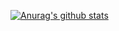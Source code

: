 <!-- ### Hi there 👋 -->
[![Anurag's github stats](https://github-readme-stats.vercel.app/api?username=Jadmin3)](https://github.com/anuraghazra/github-readme-stats)

<!--
**Jadmin3/Jadmin3** is a ✨ _special_ ✨ repository because its `README.md` (this file) appears on your GitHub profile.

Here are some ideas to get you started:

- 🔭 I’m currently working on ...
- 🌱 I’m currently learning ...
- 👯 I’m looking to collaborate on ...
- 🤔 I’m looking for help with ...
- 💬 Ask me about ...
- 📫 How to reach me: ...
- 😄 Pronouns: ...
- ⚡ Fun fact: ...
-->
